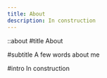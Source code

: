 ```yaml
---
title: About
description: In construction
---
```


::about
#title
About

#subtitle
A few words about me

#intro
In construction
